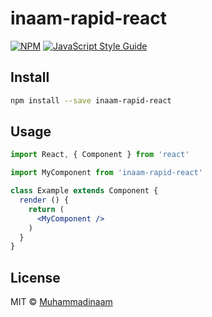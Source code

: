 # inaam-rapid-react

> 

[![NPM](https://img.shields.io/npm/v/inaam-rapid-react.svg)](https://www.npmjs.com/package/inaam-rapid-react) [![JavaScript Style Guide](https://img.shields.io/badge/code_style-standard-brightgreen.svg)](https://standardjs.com)

## Install

```bash
npm install --save inaam-rapid-react
```

## Usage

```jsx
import React, { Component } from 'react'

import MyComponent from 'inaam-rapid-react'

class Example extends Component {
  render () {
    return (
      <MyComponent />
    )
  }
}
```

## License

MIT © [Muhammadinaam](https://github.com/Muhammadinaam)

